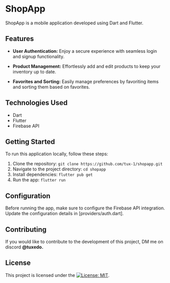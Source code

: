 # ShopApp

ShopApp is a mobile application developed using Dart and Flutter.

## Features

- **User Authentication:** Enjoy a secure experience with seamless login and signup functionality.
  
- **Product Management:** Effortlessly add and edit products to keep your inventory up to date.

- **Favorites and Sorting:** Easily manage preferences by favoriting items and sorting them based on favorites.

## Technologies Used

- Dart
- Flutter
- Firebase API

## Getting Started

To run this application locally, follow these steps:

1. Clone the repository: `git clone https://github.com/tux-1/shopapp.git`
2. Navigate to the project directory: `cd shopapp`
3. Install dependencies: `flutter pub get`
4. Run the app: `flutter run`

## Configuration

Before running the app, make sure to configure the Firebase API integration. Update the configuration details in [providers/auth.dart].

## Contributing

If you would like to contribute to the development of this project, DM me on discord **@tuxedo.**

## License

This project is licensed under the [![License: MIT](https://img.shields.io/badge/License-MIT-yellow.svg)](https://opensource.org/licenses/MIT).
